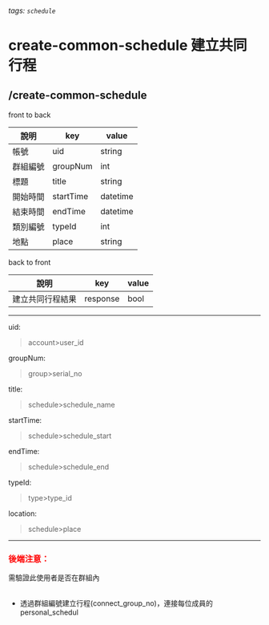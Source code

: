 ###### tags: `schedule`
# create-common-schedule 建立共同行程
## /create-common-schedule
front to back

| 說明     | key       | value    |
| -------- | --------- | -------- |
| 帳號     | uid        | string   |
| 群組編號 | groupNum   | int      |
| 標題     | title     | string   |
| 開始時間 | startTime | datetime |
| 結束時間 | endTime   | datetime |
| 類別編號 | typeId   | int      |
| 地點     | place  | string     |


back to front

| 說明             | key      | value |
| ---------------- | -------- | ----- |
| 建立共同行程結果 | response | bool      |

---
uid:
 >account>user_id

groupNum:
 >group>serial_no

title:
 >schedule>schedule_name

startTime:
 >schedule>schedule_start

endTime:
 >schedule>schedule_end  

typeId:
 >type>type_id  

location:
 >schedule>place

---
### <font color=red> **後端注意：**  </font>
需驗證此使用者是否在群組內  
&nbsp;  

* 透過群組編號建立行程(connect_group_no)，連接每位成員的personal_schedul